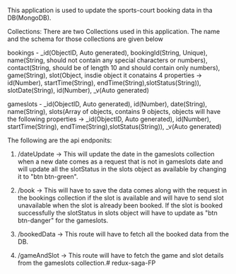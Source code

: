 This application is used to update the sports-court booking data in tha DB(MongoDB).

Collections:
There are two Collections used in this application. The name and the schema for those collections are given below

bookings - _id(ObjectID, Auto generated), bookingId(String, Unique), name(String, should not contain any special characters or numbers), contact(String, should be of length 10 and should contain only numbers), game(String), slot(Object, insdie object it conatains 4 properties -> id(Number), startTime(String), endTime(String),slotStatus(String)), slotDate(String),
id(Number), _v(Auto generated)

gameslots - _id(ObjectID, Auto generated), id(Number), date(String), name(String), slots(Array of objects, contains 9 objects, objects will have the following properties -> _id(ObjectID, Auto generated), id(Number), startTime(String), endTime(String),slotStatus(String)), _v(Auto generated)

The following are the api endponits:

1) /dateUpdate -> This will update the date in the gameslots collection when a new date comes as a request that is not in gameslots date and will update all the slotStatus in the slots object as available by changing it to "btn btn-green".

2) /book -> This will have to save the data comes along with the request in the bookings collection if the slot is available and will have to send slot unavailable when the slot is already been booked. If the slot is booked successfully the slotStatus in slots object will have to update as "btn btn-danger" for the gameslots. 

3) /bookedData -> This route will have to fetch all the booked data from the DB.

4) /gameAndSlot -> This route will have to fetch the game and slot details from the gameslots collection.# redux-saga-FP
